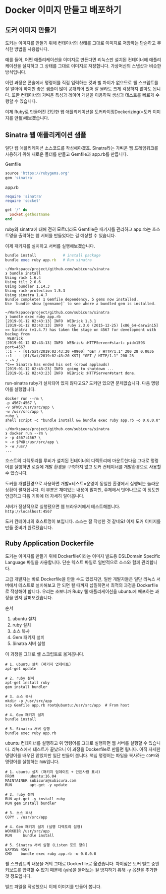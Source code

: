 # Docker 이미지 만들고 배포하기

## 도커 이미지 만들기

도커는 이미지를 만들기 위해 컨테이너의 상태를 그대로 이미지로 저장하는 단순하고 무식한 방법을 사용합니다.  

예를 들어, 어떤 애플리케이션을 이미지로 만든다면 리눅스만 설치된 컨테이너에 애플리케이션을 설치하고 그 상태를 그대로 이미지로 저장합니다. 가상머신의 스냅샷과 비슷한 방식입니다.  

이런 과정은 콘솔에서 명령어를 직접 입력하는 것과 별 차이가 없으므로 쉘 스크립트를 잘 알아야 하지만 좋은 샘플이 많이 공개되어 있어 잘 몰라도 크게 걱정하지 않아도 됩니다. 또한 컨테이너의 가벼운 특성과 레이어 개념을 이용하여 생성과 테스트를 빠르게 수행할 수 있습니다.  

이제 Ruby로 만들어진 간단한 웹 애플리케이션을 도커라이징Dockerizing(=도커 이미지를 만듦)해보겠습니다.  

## Sinatra 웹 애플리케이션 샘플

일단 웹 애플리케이션 소스코드를 작성해야겠죠. Sinatra라는 가벼운 웹 프레임워크를 사용하기 위해 새로운 폴더를 만들고 Gemfile과 app.rb를 만듭니다.

Gemfile  
```ruby
source 'https://rubygems.org'
gem 'sinatra'
```

app.rb
```ruby
require 'sinatra'
require 'socket'

get '/' do
  Socket.gethostname
end
```
ruby와 sinatra에 대해 전혀 모르더라도 Gemfile은 패키지를 관리하고 app.rb는 호스트명을 출력하는 웹 서버를 만들었다는 걸 예상할 수 있습니다.

이제 패키지를 설치하고 서버를 실행해보겠습니다.

```ruby
bundle install            # install package
bundle exec ruby app.rb   # Run sinatra
```

```shell script
~/Workspace/project/github.com/subicura/sinatra                                 
❯ bundle install                                                                
Using rack 1.6.4                                                                
Using tilt 2.0.6                                                                
Using bundler 1.14.3                                                            
Using rack-protection 1.5.3                                                     
Using sinatra 1.4.7                                                             
Bundle complete! 1 Gemfile dependency, 5 gems now installed.                    
Use `bundle show [gemname]` to see where a bundled gem is installed.            
```

```shell script
~/Workspace/project/github.com/subicura/sinatra                                 
❯ bundle exec ruby app.rb                                                       
[2019-01-12 02:43:13] INFO  WEBrick 1.3.1                                       
[2019-01-12 02:43:13] INFO  ruby 2.3.0 (2015-12-25) [x86_64-darwin15]           
== Sinatra (v1.4.7) has taken the stage on 4567 for development with backup from
 WEBrick                                                                        
[2019-01-12 02:43:13] INFO  WEBrick::HTTPServer#start: pid=1593 port=4567  
::1 - - [01/Sat/2019:02:43:20 +0900] "GET / HTTP/1.1" 200 28 0.0036             
::1 - - [01/Sat/2019:02:43:20 KST] "GET / HTTP/1.1" 200 28                      
- -> /                                                                          
^C== Sinatra has ended his set (crowd applauds)                                 
[2019-01-12 02:43:23] INFO  going to shutdown ...                               
[2019-01-12 02:43:23] INFO  WEBrick::HTTPServer#start done. 
```

run-sinatra
ruby가 설치되어 있지 않다고요? 도커만 있으면 문제없습니다. 다음 명령어를 실행합니다.

```shell script
docker run --rm \
-p 4567:4567 \
-v $PWD:/usr/src/app \
-w /usr/src/app \
ruby \
shell script -c "bundle install && bundle exec ruby app.rb -o 0.0.0.0"
                                                                                
~/Workspace/project/github.com/subicura/sinatra                                 
❯ docker run --rm \                                                             
> -p 4567:4567 \                                                                
> -v $PWD:/usr/src/app \                                                        
> -w /usr/                                 
...
```

호스트의 디렉토리를 루비가 설치된 컨테이너의 디렉토리에 마운트한다음 그대로 명령어를 실행하면 로컬에 개발 환경을 구축하지 않고 도커 컨테이너를 개발환경으로 사용할 수 있습니다.  

도커를 개발환경으로 사용하면 개발=테스트=운영이 동일한 환경에서 실행되는 놀라운 상황이 펼쳐집니다. 이 부분은 재미있는 내용이 많지만, 주제에서 벗어나므로 이 정도만 언급하고 다음 기회에 더 자세히 알아봅니다.

서버가 정상적으로 실행됐으면 웹 브라우저에서 테스트해봅니다. `http://localhost:4567`  

도커 컨테이너의 호스트명이 보입니다. 소스는 잘 작성한 것 같네요! 이제 도커 이미지를 만들 준비가 완료됐습니다.

## Ruby Application Dockerfile

도커는 이미지를 만들기 위해 Dockerfile이라는 이미지 빌드용 DSLDomain Specific Language 파일을 사용합니다. 단순 텍스트 파일로 일반적으로 소스와 함께 관리합니다.

고급 개발자는 바로 Dockerfile을 만들 수도 있겠지만, 일반 개발자들은 일단 리눅스 서버에서 테스트로 설치해보고 안 되면 될 때까지 삽질하면서 최적의 과정을 Dockerfile로 작성해야 합니다. 우리는 초보니까 Ruby 웹 애플리케이션을 ubuntu에 배포하는 과정을 먼저 살펴보겠습니다.  

순서
1.	ubuntu 설치
2.	ruby 설치
3.	소스 복사
4.	Gem 패키지 설치
5.	Sinatra 서버 실행  

이 과정을 그대로 쉘 스크립트로 옮겨봅니다.

```shell script
# 1. ubuntu 설치 (패키지 업데이트)
apt-get update

# 2. ruby 설치
apt-get install ruby
gem install bundler

# 3. 소스 복사
mkdir -p /usr/src/app
scp Gemfile app.rb root@ubuntu:/usr/src/app  # From host

# 4. Gem 패키지 설치
bundle install

# 5. Sinatra 서버 실행
bundle exec ruby app.rb
```

ubuntu 컨테이너를 실행하고 위 명령어를 그대로 실행하면 웹 서버를 실행할 수 있습니다. 리눅스에서 테스트가 끝났으니 이 과정을 Dockerfile로 만들면 됩니다. 아직 자세한 명령어를 배우진 않았지만 일단 만들어 봅니다. 핵심 명령어는 파일을 복사하는 `COPY`와 명령어를 실행하는 `RUN`입니다.

```shell script
# 1. ubuntu 설치 (패키지 업데이트 + 만든사람 표시)
FROM       ubuntu:16.04
MAINTAINER subicura@subicura.com
RUN        apt-get -y update

# 2. ruby 설치
RUN apt-get -y install ruby
RUN gem install bundler

# 3. 소스 복사
COPY . /usr/src/app

# 4. Gem 패키지 설치 (실행 디렉토리 설정)
WORKDIR /usr/src/app
RUN     bundle install

# 5. Sinatra 서버 실행 (Listen 포트 정의)
EXPOSE 4567
CMD    bundle exec ruby app.rb -o 0.0.0.0
```
쉘 스크립트의 내용을 거의 그대로 Dockerfile로 옮겼습니다. 차이점은 도커 빌드 중엔 키보드를 입력할 수 없기 때문에 (y/n)을 물어보는 걸 방지하기 위해 -y 옵션을 추가한 것 정도입니다.  

빌드 파일을 작성했으니 이제 이미지를 만들어 봅니다.  



